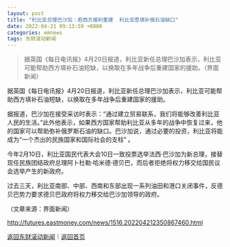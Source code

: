 ```yaml
---
layout: post
title: "利比亚总理巴沙加：若西方援利重建  利比亚愿填补俄石油缺口"
date: 2022-04-21 09:13:59 +0800
categories: emnews
tags: 东财滚动新闻
---
```

> 据英国《每日电讯报》4月20日报道，利比亚新任总理巴沙加表示，利比亚可能帮助西方填补石油短缺，以换取在多年战争后重建国家的援助。（界面新闻）

<p>据英国《每日电讯报》4月20日报道，利比亚新任总理巴沙加表示，利比亚可能帮助西方填补石油短缺，以换取在多年战争后重建国家的援助。</p><p>据报道，巴沙加在接受采访时表示：“通过建立贸易联系，我们将能够改善利比亚人民的生活。”此外他表示，如果西方国家帮助利比亚从多年的战争中恢复过来，他的国家可以帮助弥补俄罗斯石油的缺口。巴沙加说，通过必要的投资，利比亚将能成为“一个杰出的民族国家和国际社会的支柱” 。</p><p>今年2月10日，利比亚国民代表大会10日一致投票选举法西·巴沙加为新总理，接替现任民族团结政府总理阿卜杜勒·哈米德·德贝巴，而后者拒绝将权力移交给国民议会选举产生的新政府。</p><p>过去三天，利比亚南部、中部、西南和东部出现一系列油田和港口关闭事件，反德贝巴势力要求德贝巴政府将权力移交给巴沙加领导的政府。</p><p class="em_media">（文章来源：界面新闻）</p>

<http://futures.eastmoney.com/news/1516,202204212350867460.html>

[返回东财滚动新闻](//finews.withounder.com/emnews/)｜[返回首页](//finews.withounder.com/)